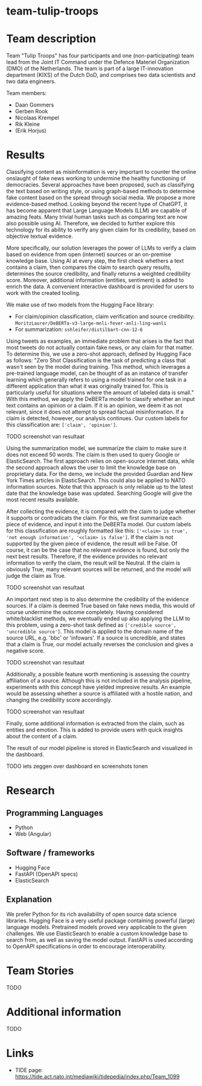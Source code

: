 # team-tulip-troops

# Team description
Team "Tulip Troops" has four participants and one (non-participating) team lead from the Joint IT Command under the Defence Materiel Organization (DMO) of the Netherlands. The team is part of a large IT-innovation department (KIXS) of the Dutch DoD, and comprises two data scientists and two data engineers.

Team members: 
- Daan Gommers
- Gerben Rook
- Nicolaas Krempel
- Rik Kleine
- (Erik Horjus)

# Results
Classifying content as misinformation is very important to counter the online onslaught of fake news working to undermine the healthy functioning of democracies. Several approaches have been proposed, such as classifying the text based on writing style, or using graph-based methods to determine fake content based on the spread through social media. We propose a more evidence-based method. Looking beyond the recent hype of ChatGPT, it has become apparent that Large Language Models (LLM) are capable of amazing feats. Many trivial human tasks such as comparing text are now also possible using AI. Therefore, we decided to further explore this technology for its ability to verify any given claim for its credibility, based on objective textual evidence.

More specifically, our solution leverages the power of LLMs to verify a claim based on evidence from open (internet) sources or an on-premise knowledge base. Using AI at every step, the first check whethers a text contains a claim, then compares the claim to search query results, determines the source credibility, and finally returns a weighted credibility score. Moreover, additional information (entities, sentiment) is added to enrich the data. A convenient interactive dashboard is provided for users to work with the created tooling.

We make use of two models from the Hugging Face library:
- For claim/opinion classification, claim verification and source credibility: `MoritzLaurer/DeBERTa-v3-large-mnli-fever-anli-ling-wanli`
- For summarization: `sshleifer/distilbart-cnn-12-6`

Using tweets as examples, an immediate problem that arises is the fact that most tweets do not actually contain fake news, or any claim for that matter. To determine this, we use a zero-shot approach, defined by Hugging Face as follows: "Zero Shot Classification is the task of predicting a class that wasn't seen by the model during training. This method, which leverages a pre-trained language model, can be thought of as an instance of transfer learning which generally refers to using a model trained for one task in a different application than what it was originally trained for. This is particularly useful for situations where the amount of labeled data is small." With this method, we apply the DeBERTa model to classify whether an input text contains an opinion or a claim. If it is an opinion, we deem it as not relevant, since it does not attempt to spread factual misinformation. If a claim is detected, however, our analysis continues. Our custom labels for this classification are: `['claim', 'opinion']`.

TODO screenshot van resultaat

Using the summarization model, we summarize the claim to make sure it does not exceed 50 words. The claim is then used to query Google or ElasticSearch. The first approach relies on open-source internet data, while the second approach allows the user to limit the knowledge base on proprietary data. For the demo, we include the provided Guardian and New York Times articles in ElasticSearch. This could also be applied to NATO information sources. Note that this approach is only reliable up to the latest date that the knowledge base was updated. Searching Google will give the most recent results available.

After collecting the evidence, it is compared with the claim to judge whether it supports or contradicats the claim. For this, we first summarize each piece of evidence, and input it into the DeBERTa model. Our custom labels for this classification are roughly formatted like this: `['<claim> is true', 'not enough information', '<claim> is false']`. If the claim is not supported by the given piece of evidence, the result will be False. Of course, it can be the case that no relevant evidence is found, but only the next best results. Therefore, if the evidence provides no relevant information to verify the claim, the result will be Neutral. If the claim is obviously True, many relevant sources will be returned, and the model will judge the claim as True.

TODO screenshot van resultaat

An important next step is to also determine the credibility of the evidence sources. If a claim is deemed True based on fake news media, this would of course undermine the outcome completely. Having considered white/blacklist methods, we eventually ended up also applying the LLM to this problem, using a zero-shot task defined as `['credible source', 'uncredible source']`. This model is applied to the domain name of the source URL, e.g. 'bbc' or 'infowars'. If a source is uncredible, and states that a claim is True, our model actually reverses the conclusion and gives a negative score.

TODO screenshot van resultaat

Additionally, a possible feature worth mentioning is assessing the country affiliation of a source. Although this is not included in the analysis pipeline, experiments with this concept have yielded impresive results. An example would be assessing whether a source is affiliated with a hostile nation, and changing the credibility score accordingly.

TODO screenshot van resultaat

Finally, some additional information is extracted from the claim, such as entities and emotion. This is added to provide users with quick insights about the content of a claim.

The result of our model pipeline is stored in ElasticSearch and visualized in the dashboard.

TODO iets zeggen over dashboard en screenshots tonen


# Research

## Programming Languages
- Python
- Web (Angular)

## Software / frameworks
- Hugging Face
- FastAPI (OpenAPI specs)
- ElasticSearch

## Explanation
We prefer Python for its rich availability of open source data science libraries. Hugging Face is a very useful package containing powerful (large) language models. Pretrained models proved very applicable to the given challenges. We use ElasticSearch to enable a custom knowledge base to search from, as well as saving the model output. FastAPI is used according to OpenAPI specifications in order to encourage interoperability. 

# Team Stories
TODO

# Additional information
TODO

# Links

- TIDE page: https://tide.act.nato.int/mediawiki/tidepedia/index.php/Team_1099